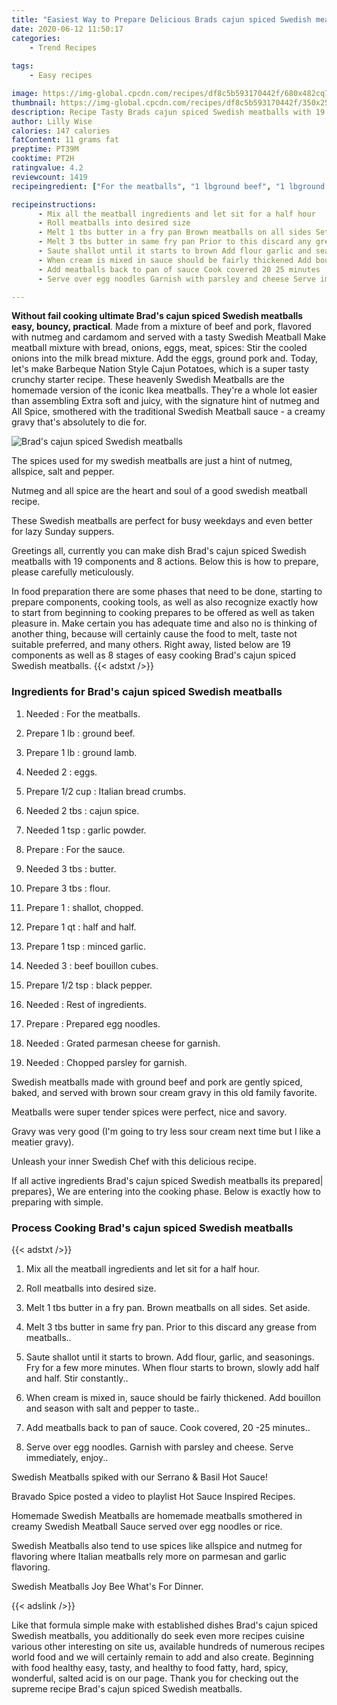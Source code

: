 ```yaml
---
title: "Easiest Way to Prepare Delicious Brads cajun spiced Swedish meatballs"
date: 2020-06-12 11:50:17
categories:
    - Trend Recipes
    
tags:
    - Easy recipes

image: https://img-global.cpcdn.com/recipes/df8c5b593170442f/680x482cq70/brads-cajun-spiced-swedish-meatballs-recipe-main-photo.jpg
thumbnail: https://img-global.cpcdn.com/recipes/df8c5b593170442f/350x250cq70/brads-cajun-spiced-swedish-meatballs-recipe-main-photo.jpg
description: Recipe Tasty Brads cajun spiced Swedish meatballs with 19 ingredients and 8 stages of easy cooking.
author: Lilly Wise
calories: 147 calories
fatContent: 11 grams fat
preptime: PT39M
cooktime: PT2H
ratingvalue: 4.2
reviewcount: 1419
recipeingredient: ["For the meatballs", "1 lbground beef", "1 lbground lamb", "2eggs", "1/2 cupItalian bread crumbs", "2 tbscajun spice", "1 tspgarlic powder", "For the sauce", "3 tbsbutter", "3 tbsflour", "1shallot chopped", "1 qthalf and half", "1 tspminced garlic", "3beef bouillon cubes", "1/2 tspblack pepper", "Rest of ingredients", "Prepared egg noodles", "Grated parmesan cheese for garnish", "Chopped parsley for garnish"]

recipeinstructions: 
      - Mix all the meatball ingredients and let sit for a half hour 
      - Roll meatballs into desired size 
      - Melt 1 tbs butter in a fry pan Brown meatballs on all sides Set aside 
      - Melt 3 tbs butter in same fry pan Prior to this discard any grease from meatballs 
      - Saute shallot until it starts to brown Add flour garlic and seasonings Fry for a few more minutes When flour starts to brown slowly add half and half Stir constantly 
      - When cream is mixed in sauce should be fairly thickened Add bouillon and season with salt and pepper to taste 
      - Add meatballs back to pan of sauce Cook covered 20 25 minutes 
      - Serve over egg noodles Garnish with parsley and cheese Serve immediately enjoy

---
```




**Without fail cooking ultimate Brad&#39;s cajun spiced Swedish meatballs easy, bouncy, practical**. Made from a mixture of beef and pork, flavored with nutmeg and cardamom and served with a tasty Swedish Meatball Make meatball mixture with bread, onions, eggs, meat, spices: Stir the cooled onions into the milk bread mixture. Add the eggs, ground pork and. Today, let&#39;s make Barbeque Nation Style Cajun Potatoes, which is a super tasty crunchy starter recipe. These heavenly Swedish Meatballs are the homemade version of the iconic Ikea meatballs. They&#39;re a whole lot easier than assembling Extra soft and juicy, with the signature hint of nutmeg and All Spice, smothered with the traditional Swedish Meatball sauce - a creamy gravy that&#39;s absolutely to die for.


![Brad&#39;s cajun spiced Swedish meatballs](https://img-global.cpcdn.com/recipes/df8c5b593170442f/680x482cq70/brads-cajun-spiced-swedish-meatballs-recipe-main-photo.jpg "Brad&#39;s cajun spiced Swedish meatballs")



The spices used for my swedish meatballs are just a hint of nutmeg, allspice, salt and pepper.

Nutmeg and all spice are the heart and soul of a good swedish meatball recipe.

These Swedish meatballs are perfect for busy weekdays and even better for lazy Sunday suppers.


Greetings all, currently you can make dish Brad&#39;s cajun spiced Swedish meatballs with 19 components and 8 actions. Below this is how to prepare, please carefully meticulously.

In food preparation there are some phases that need to be done, starting to prepare components, cooking tools, as well as also recognize exactly how to start from beginning to cooking prepares to be offered as well as taken pleasure in. Make certain you has adequate time and also no is thinking of another thing, because will certainly cause the food to melt, taste not suitable preferred, and many others. Right away, listed below are 19 components as well as 8 stages of easy cooking Brad&#39;s cajun spiced Swedish meatballs.
{{< adstxt />}}

### Ingredients for Brad&#39;s cajun spiced Swedish meatballs


1. Needed  : For the meatballs.

1. Prepare 1 lb : ground beef.

1. Prepare 1 lb : ground lamb.

1. Needed 2 : eggs.

1. Prepare 1/2 cup : Italian bread crumbs.

1. Needed 2 tbs : cajun spice.

1. Needed 1 tsp : garlic powder.

1. Prepare  : For the sauce.

1. Needed 3 tbs : butter.

1. Prepare 3 tbs : flour.

1. Prepare 1 : shallot, chopped.

1. Prepare 1 qt : half and half.

1. Prepare 1 tsp : minced garlic.

1. Needed 3 : beef bouillon cubes.

1. Prepare 1/2 tsp : black pepper.

1. Needed  : Rest of ingredients.

1. Prepare  : Prepared egg noodles.

1. Needed  : Grated parmesan cheese for garnish.

1. Needed  : Chopped parsley for garnish.


Swedish meatballs made with ground beef and pork are gently spiced, baked, and served with brown sour cream gravy in this old family favorite.

Meatballs were super tender spices were perfect, nice and savory.

Gravy was very good (I&#39;m going to try less sour cream next time but I like a meatier gravy).

Unleash your inner Swedish Chef with this delicious recipe.


If all active ingredients Brad&#39;s cajun spiced Swedish meatballs its prepared| prepares}, We are entering into the cooking phase. Below is exactly how to preparing with simple.

### Process Cooking Brad&#39;s cajun spiced Swedish meatballs

{{< adstxt />}}


1. Mix all the meatball ingredients and let sit for a half hour.



1. Roll meatballs into desired size.



1. Melt 1 tbs butter in a fry pan. Brown meatballs on all sides. Set aside.



1. Melt 3 tbs butter in same fry pan. Prior to this discard any grease from meatballs..



1. Saute shallot until it starts to brown. Add flour, garlic, and seasonings. Fry for a few more minutes. When flour starts to brown, slowly add half and half. Stir constantly..



1. When cream is mixed in, sauce should be fairly thickened. Add bouillon and season with salt and pepper to taste..



1. Add meatballs back to pan of sauce. Cook covered, 20 -25 minutes..



1. Serve over egg noodles. Garnish with parsley and cheese. Serve immediately, enjoy..




Swedish Meatballs spiked with our Serrano &amp; Basil Hot Sauce!

Bravado Spice posted a video to playlist Hot Sauce Inspired Recipes.

Homemade Swedish Meatballs are homemade meatballs smothered in creamy Swedish Meatball Sauce served over egg noodles or rice.

Swedish Meatballs also tend to use spices like allspice and nutmeg for flavoring where Italian meatballs rely more on parmesan and garlic flavoring.

Swedish Meatballs Joy Bee What&#39;s For Dinner.


{{< adslink />}}

Like that formula simple make with established dishes Brad&#39;s cajun spiced Swedish meatballs, you additionally do seek even more recipes cuisine various other interesting on site us, available hundreds of numerous recipes world food and we will certainly remain to add and also create. Beginning with food healthy easy, tasty, and healthy to food fatty, hard, spicy, wonderful, salted acid is on our page. Thank you for checking out the supreme recipe Brad&#39;s cajun spiced Swedish meatballs.
